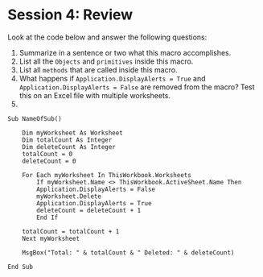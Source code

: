 # Session 4: Review

Look at the code below and answer the following questions:

1. Summarize in a sentence or two what this macro accomplishes.
2. List all the `Objects` and `primitives` inside this macro.
3. List all `methods` that are called inside this macro.
4. What happens if `Application.DisplayAlerts = True` and `Application.DisplayAlerts = False` are removed from the macro? Test this on an Excel file with multiple worksheets.
5. 

```
Sub NameOfSub()

    Dim myWorksheet As Worksheet
    Dim totalCount As Integer
    Dim deleteCount As Integer
    totalCount = 0
    deleteCount = 0

    For Each myWorksheet In ThisWorkbook.Worksheets
        If myWorksheet.Name <> ThisWorkbook.ActiveSheet.Name Then
        Application.DisplayAlerts = False
        myWorksheet.Delete
        Application.DisplayAlerts = True
        deleteCount = deleteCount + 1
        End If

    totalCount = totalCount + 1
    Next myWorksheet

    MsgBox("Total: " & totalCount & " Deleted: " & deleteCount)

End Sub
```
